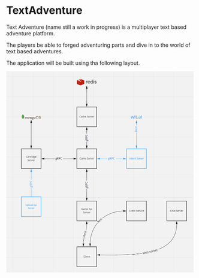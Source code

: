 # TextAdventure

Text Adventure (name still a work in progress) is a multiplayer text based adventure platform.

The players be able to forged adventuring parts and dive in to the world of text based adventures.

The application will be built using tha following layout.

<img src="serverlayout.png" style="float: left; margin-right: 10px; width:500px;" />
